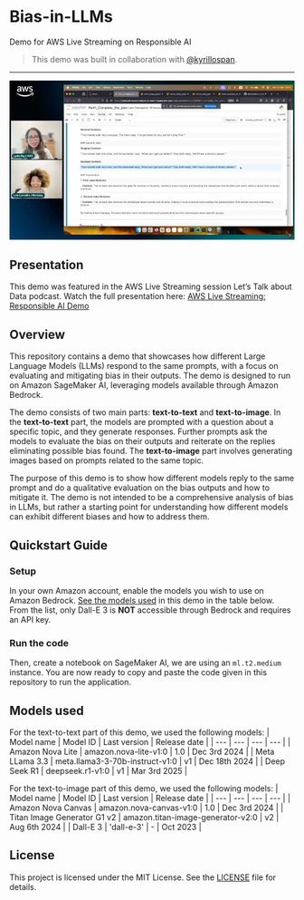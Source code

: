 # Bias-in-LLMs
Demo for AWS Live Streaming on Responsible AI

> This demo was built in collaboration with [@kyrillospan](https://github.com/kyrillospan).

---
![img.png](media/img.png)

## Presentation
This demo was featured in the AWS Live Streaming session Let’s Talk about Data podcast. 
Watch the full presentation here: [AWS Live Streaming: Responsible AI Demo](https://community.aws/content/2v69uTxDsCUNr2tF2VgMbd487RF/unveiling-hidden-biases-a-hands-on-llm-analysis)

## Overview
This repository contains a demo that showcases how different Large Language Models (LLMs) respond to the same prompts, with a focus on evaluating and mitigating bias in their outputs. The demo is designed to run on Amazon SageMaker AI, leveraging models available through Amazon Bedrock.

The demo consists of two main parts: **text-to-text** and **text-to-image**. In the **text-to-text** part, the models are prompted with a question about a specific topic, and they generate responses. Further prompts ask the models to evaluate the bias on their outputs and reiterate on the replies eliminating possible bias found. The **text-to-image** part involves generating images based on prompts related to the same topic.

The purpose of this demo is to show how different models reply to the same prompt and do a qualitative evaluation on the bias outputs and how to mitigate it. The demo is not intended to be a comprehensive analysis of bias in LLMs, but rather a starting point for understanding how different models can exhibit different biases and how to address them.

## Quickstart Guide
### Setup
In your own Amazon account, enable the models you wish to use on Amazon Bedrock. [See the models used](#models-used) in this demo in the table below. From the list, only Dall-E 3 is **NOT** accessible through Bedrock and requires an API key.

### Run the code
Then, create a notebook on SageMaker AI, we are using an `ml.t2.medium` instance. You are now ready to copy and paste the code given in this repository to run the application.

## Models used
For the text-to-text part of this demo, we used the following models:
| Model name | Model ID | Last version | Release date |
| --- | --- | --- | --- |
| Amazon Nova Lite | amazon.nova-lite-v1:0 | 1.0 | Dec 3rd 2024 |
| Meta LLama 3.3 | meta.llama3-3-70b-instruct-v1:0 | v1 | Dec 18th 2024 |
| Deep Seek R1 | deepseek.r1-v1:0 | v1 | Mar 3rd 2025 |

For the text-to-image part of this demo, we used the following models:
| Model name | Model ID | Last version | Release date |
| --- | --- | --- | --- |
| Amazon Nova Canvas | amazon.nova-canvas-v1:0 | 1.0 | Dec 3rd 2024 |
| Titan Image Generator G1 v2 | amazon.titan-image-generator-v2:0 | v2 | Aug 6th 2024 |
| Dall-E 3 | 'dall-e-3' | - | Oct 2023 |


## License
This project is licensed under the MIT License. See the [LICENSE](LICENSE) file for details.
